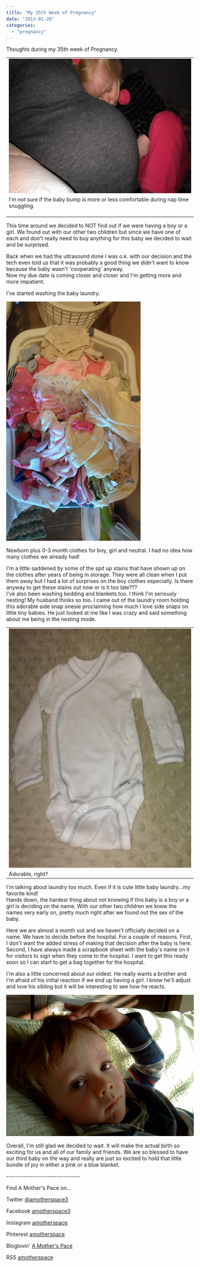 ```yaml
---
title: "My 35th Week of Pregnancy"
date: "2013-01-28"
categories: 
  - "pregnancy"
---
```


Thoughts during my 35th week of Pregnancy.  
  
  

<table cellpadding="0" cellspacing="0"><tbody><tr><td><a href="http://amotherspace.net/wp-content/uploads/2013/01/IMAG00511.jpg" imageanchor="1"><img alt="A Mother's Pace | My 35th Week of Pregnancy" border="0" height="360" src="images/IMAG0051.jpg" title="A Mother's Pace | My 35th Week of Pregnancy" width="640"></a></td></tr><tr><td><span>I'm not sure if the baby bump is more or less comfortable during nap time snuggling.</span><br><div><br></div></td></tr></tbody></table>

This time around we decided to NOT find out if we were having a boy or a girl. We found out with our other two children but since we have one of each and don't really need to buy anything for this baby we decided to wait and be surprised.  
  
Back when we had the ultrasound done I was o.k. with our decision and the tech even told us that it was probably a good thing we didn't want to know because the baby wasn't 'cooperating' anyway.  
Now my due date is coming closer and closer and I'm getting more and more impatient.   
  
I've started washing the baby laundry.  
  
  

[![My 35th Week of Pregnancy | A Mother's Pace](images/IMAG0047.jpg "My 35th Week of Pregnancy | A Mother's Pace")](http://amotherspace.net/wp-content/uploads/2013/01/IMAG00471.jpg)

  
  

Newborn plus 0-3 month clothes for boy, girl and neutral. I had no idea how many clothes we already had!   
  
I'm a little saddened by some of the spit up stains that have shown up on the clothes after years of being in storage. They were all clean when I put them away but I had a lot of surprises on the boy clothes especially. Is there anyway to get these stains out now or is it too late???  
I've also been washing bedding and blankets too. I think I'm seriously nesting! My husband thinks so too. I came out of the laundry room holding this adorable side snap onesie proclaiming how much I love side snaps on little tiny babies. He just looked at me like I was crazy and said something about me being in the nesting mode.   
  
  

<table align="center" cellpadding="0" cellspacing="0"><tbody><tr><td><a href="http://amotherspace.net/wp-content/uploads/2013/01/IMAG0063-11.jpg" imageanchor="1"><span><img alt="My 35th Week of Pregnancy | A Mother's Pace" border="0" height="640" src="images/IMAG0063-1.jpg" title="My 35th Week of Pregnancy | A Mother's Pace" width="612"></span></a></td></tr><tr><td><span>Adorable, right?</span></td></tr></tbody></table>

I'm talking about laundry too much. Even if it is cute little baby laundry...my favorite kind!  
Hands down, the hardest thing about not knowing if this baby is a boy or a girl is deciding on the name. With our other two children we knew the names very early on, pretty much right after we found out the sex of the baby.   
  
Here we are almost a month out and we haven't officially decided on a name. We have to decide before the hospital. For a couple of reasons. First, I don't want the added stress of making that decision after the baby is here. Second, I have always made a scrapbook sheet with the baby's name on it for visitors to sign when they come to the hospital. I want to get this ready soon so I can start to get a bag together for the hospital.  
  
I'm also a little concerned about our oldest. He really wants a brother and I'm afraid of his initial reaction if we end up having a girl. I know he'll adjust and love his sibling but it will be interesting to see _how_ he reacts.  
  
  

[![My 35th Week of Pregnancy | A Mother's Pace](images/IMG_20121112_154830.jpg "My 35th Week of Pregnancy | A Mother's Pace")](http://amotherspace.net/wp-content/uploads/2013/01/IMG_20121112_1548301.jpg)

  

Overall, I'm still glad we decided to wait. It will make the actual birth so exciting for us and all of our family and friends. We are so blessed to have our third baby on the way and really are just so excited to hold that little bundle of joy in either a pink or a blue blanket.  
  
  

\-------------------------------

  

  

  

Find A Mother's Pace on...

  
Twitter [@amotherspace3](https://twitter.com/amotherspace3)

  
Facebook [amotherspace3](http://facebook.com/amotherspace3)

  
Instagram [amotherspace](http://instagram.com/amotherspace)

  
Pinterest [amotherspace](http://pinterest.com/amotherspace/)

  
Bloglovin' [A Mother's Pace](http://www.bloglovin.com/en/blog/6680087)

  
RSS [amotherspace](http://feeds.feedburner.com/amotherspace)
